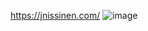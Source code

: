 https://jnissinen.com/ 
![image](https://github.com/user-attachments/assets/52a0302f-b3be-4ff2-80dd-a054cbd437f1)
